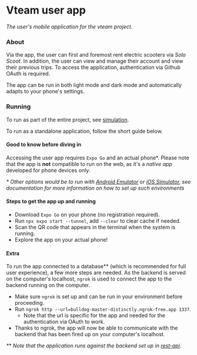 # Vteam user app

_The user's mobile application for the vteam project._

### About

Via the app, the user can first and foremost rent electric scooters via _Solo Scoot_. In addition, the user can view and manage their account and view their previous trips. To access the application, authentication via Github OAuth is required.

The app can be run in both light mode and dark mode and automatically adapts to your phone's settings.

### Running

To run as part of the entire project, see [simulation](https://github.com/caas23/vteam/tree/main/simulation).

To run as a standalone application, follow the short guide below.

#### Good to know before diving in

Accessing the user app requires `Expo Go` and an actual phone*. Please note that the app is **not** compatible to run on the web, as it's a _native app_ developed for phone devices only.

_* Other options would be to run with [Android Emulator](https://docs.expo.dev/workflow/android-studio-emulator/) or [iOS Simulator](https://docs.expo.dev/workflow/ios-simulator/), see documentation for more information on how to set up such environments_

#### Steps to get the app up and running
- Download `Expo Go` on your phone (no registration required).
- Run `npx expo start --tunnel`, add `--clear` to clear cache if needed. 
- Scan the QR code that appears in the terminal when the system is running.
- Explore the app on your actual phone!

#### Extra

To run the app connected to a database** (which is recommended for full user experience), a few more steps are needed. As the backend is served on the computer's localhost, `ngrok` is used to connect the app to the backend running on the computer.

- Make sure `ngrok` is set up and can be run in your environment before proceeding.
- Run `ngrok http --url=bulldog-master-distinctly.ngrok-free.app 1337`.
    - Note that the url is specific for the app and needed for the authentication via OAuth to work.
- Thanks to ngrok, the app will now be able to communicate with the backend that has been fired up on your computer's localhost.


_** Note that the application runs against the backend set up in [rest-api](https://github.com/caas23/vteam/tree/main/services/rest-api)._
